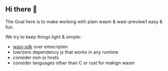## Hi there 👋

The Goal here is to make working with plain wasm & wasi-preview1 easy & fun.

We try to keep things light & simple:

- [wasi-sdk](https://github.com/WebAssembly/wasi-sdk) over emscripten
- low/zero dependency js that works in any runtime
- consider non-js hosts
- consider languages other than C or rust for makign wasm
